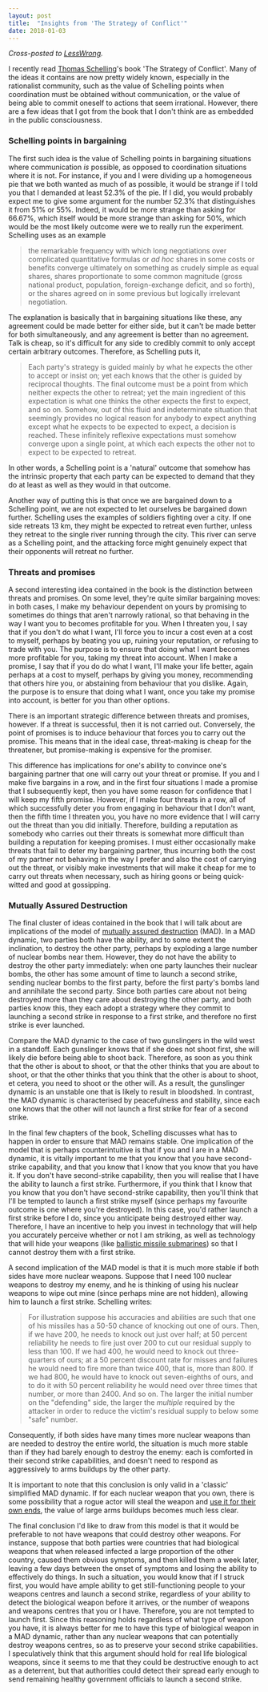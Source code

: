 ```yaml
---
layout: post
title:  "Insights from 'The Strategy of Conflict'"
date: 2018-01-03
---
```


_Cross-posted to [LessWrong](https://www.lesswrong.com/posts/2SeN2MjmMzZB25hBo/insights-from-the-strategy-of-conflict)._

I recently read [Thomas Schelling](https://en.wikipedia.org/wiki/Thomas_Schelling)'s book 'The Strategy of Conflict'. Many of the ideas it contains are now pretty widely known, especially in the rationalist community, such as the value of Schelling points when coordination must be obtained without communication, or the value of being able to commit oneself to actions that seem irrational. However, there are a few ideas that I got from the book that I don't think are as embedded in the public consciousness.

### Schelling points in bargaining

The first such idea is the value of Schelling points in bargaining situations where communication _is_ possible, as opposed to coordination situations where it is not. For instance, if you and I were dividing up a homogeneous pie that we both wanted as much of as possible, it would be strange if I told you that I demanded at least 52.3% of the pie. If I did, you would probably expect me to give some argument for the number 52.3% that distinguishes it from 51% or 55%. Indeed, it would be more strange than asking for 66.67%, which itself would be more strange than asking for 50%, which would be the most likely outcome were we to really run the experiment. Schelling uses as an example

> the remarkable frequency with which long negotiations over complicated quantitative formulas or _ad hoc_ shares in some costs or benefits converge ultimately on something as crudely simple as equal shares, shares proportionate to some common magnitude (gross national product, population, foreign-exchange deficit, and so forth), or the shares agreed on in some previous but logically irrelevant negotiation.

The explanation is basically that in bargaining situations like these, any agreement could be made better for either side, but it can't be made better for both simultaneously, and any agreement is better than no agreement. Talk is cheap, so it's difficult for any side to credibly commit to only accept certain arbitrary outcomes. Therefore, as Schelling puts it,

> Each party's strategy is guided mainly by what he expects the other to accept or insist on; yet each knows that the other is guided by reciprocal thoughts. The final outcome must be a point from which neither expects the other to retreat; yet the main ingredient of this expectation is what one thinks the other expects the first to expect, and so on. Somehow, out of this fluid and indeterminate situation that seemingly provides no logical reason for anybody to expect anything except what he expects to be expected to expect, a decision is reached. These infinitely reflexive expectations must somehow converge upon a single point, at which each expects the other not to expect to be expected to retreat.

In other words, a Schelling point is a 'natural' outcome that somehow has the intrinsic property that each party can be expected to demand that they do at least as well as they would in that outcome.

Another way of putting this is that once we are bargained down to a Schelling point, we are not expected to let ourselves be bargained down further. Schelling uses the examples of soldiers fighting over a city. If one side retreats 13 km, they might be expected to retreat even further, unless they retreat to the single river running through the city. This river can serve as a Schelling point, and the attacking force might genuinely expect that their opponents will retreat no further.

### Threats and promises

A second interesting idea contained in the book is the distinction between threats and promises. On some level, they're quite similar bargaining moves: in both cases, I make my behaviour dependent on yours by promising to sometimes do things that aren't narrowly rational, so that behaving in the way I want you to becomes profitable for you. When I threaten you, I say that if you don't do what I want, I'll force you to incur a cost even at a cost to myself, perhaps by beating you up, ruining your reputation, or refusing to trade with you. The purpose is to ensure that doing what I want becomes more profitable for you, taking my threat into account. When I make a promise, I say that if you do do what I want, I'll make your life better, again perhaps at a cost to myself, perhaps by giving you money, recommending that others hire you, or abstaining from behaviour that you dislike. Again, the purpose is to ensure that doing what I want, once you take my promise into account, is better for you than other options.

There is an important strategic difference between threats and promises, however. If a threat is successful, then it is not carried out. Conversely, the point of promises is to induce behaviour that forces you to carry out the promise. This means that in the ideal case, threat-making is cheap for the threatener, but promise-making is expensive for the promiser.

This difference has implications for one's ability to convince one's bargaining partner that one will carry out your threat or promise. If you and I make five bargains in a row, and in the first four situations I made a promise that I subsequently kept, then you have some reason for confidence that I will keep my fifth promise. However, if I make four threats in a row, all of which successfully deter you from engaging in behaviour that I don't want, then the fifth time I threaten you, you have no more evidence that I will carry out the threat than you did initially. Therefore, building a reputation as somebody who carries out their threats is somewhat more difficult than building a reputation for keeping promises. I must either occasionally make threats that fail to deter my bargaining partner, thus incurring both the cost of my partner not behaving in the way I prefer and also the cost of carrying out the threat, or visibly make investments that will make it cheap for me to carry out threats when necessary, such as hiring goons or being quick-witted and good at gossipping.

### Mutually Assured Destruction

The final cluster of ideas contained in the book that I will talk about are implications of the model of [mutually assured destruction](https://en.wikipedia.org/wiki/Mutual_assured_destruction) (MAD). In a MAD dynamic, two parties both have the ability, and to some extent the inclination, to destroy the other party, perhaps by exploding a large number of nuclear bombs near them. However, they do not have the ability to destroy the other party immediately: when one party launches their nuclear bombs, the other has some amount of time to launch a second strike, sending nuclear bombs to the first party, before the first party's bombs land and annihilate the second party. Since both parties care about not being destroyed more than they care about destroying the other party, and both parties know this, they each adopt a strategy where they commit to launching a second strike in response to a first strike, and therefore no first strike is ever launched.

Compare the MAD dynamic to the case of two gunslingers in the wild west in a standoff. Each gunslinger knows that if she does not shoot first, she will likely die before being able to shoot back. Therefore, as soon as you think that the other is about to shoot, or that the other thinks that you are about to shoot, or that the other thinks that you think that the other is about to shoot, et cetera, you need to shoot or the other will. As a result, the gunslinger dynamic is an unstable one that is likely to result in bloodshed. In contrast, the MAD dynamic is characterised by peacefulness and stability, since each one knows that the other will not launch a first strike for fear of a second strike.

In the final few chapters of the book, Schelling discusses what has to happen in order to ensure that MAD remains stable. One implication of the model that is perhaps counterintuitive is that if you and I are in a MAD dynamic, it is vitally important to me that you know that you have second-strike capability, and that you know that I know that you know that you have it. If you don't have second-strike capability, then you will realise that I have the ability to launch a first strike. Furthermore, if you think that I know that you know that you don't have second-strike capability, then you'll think that I'll be tempted to launch a first strike myself (since perhaps my favourite outcome is one where you're destroyed). In this case, you'd rather launch a first strike before I do, since you anticipate being destroyed either way. Therefore, I have an incentive to help you invest in technology that will help you accurately perceive whether or not I am striking, as well as technology that will hide your weapons (like [ballistic missile submarines](https://en.wikipedia.org/wiki/Ballistic_missile_submarine)) so that I cannot destroy them with a first strike.

A second implication of the MAD model is that it is much more stable if both sides have more nuclear weapons. Suppose that I need 100 nuclear weapons to destroy my enemy, and he is thinking of using his nuclear weapons to wipe out mine (since perhaps mine are not hidden), allowing him to launch a first strike. Schelling writes:

> For illustration suppose his accuracies and abilities are such that one of his missiles has a 50-50 chance of knocking out one of ours. Then, if we have 200, he needs to knock out just over half; at 50 percent reliability he needs to fire just over 200 to cut our residual supply to less than 100. If we had 400, he would need to knock out three-quarters of ours; at a 50 percent discount rate for misses and failures he would need to fire more than twice 400, that is, more than 800. If we had 800, he would have to knock out seven-eighths of ours, and to do it with 50 percent reliability he would need over three times that number, or more than 2400. And so on. The larger the initial number on the "defending" side, the larger the _multiple_ required by the attacker in order to reduce the victim's residual supply to below some "safe" number.

Consequently, if both sides have many times more nuclear weapons than are needed to destroy the entire world, the situation is much more stable than if they had barely enough to destroy the enemy: each is comforted in their second strike capabilities, and doesn't need to respond as aggressively to arms buildups by the other party.

It is important to note that this conclusion is only valid in a 'classic' simplified MAD dynamic. If for each nuclear weapon that you own, there is some possibility that a rogue actor will steal the weapon and [use it for their own ends](https://en.wikipedia.org/wiki/Nuclear_terrorism), the value of large arms buildups becomes much less clear.

The final conclusion I'd like to draw from this model is that it would be preferable to not have weapons that could destroy other weapons. For instance, suppose that both parties were countries that had biological weapons that when released infected a large proportion of the other country, caused them obvious symptoms, and then killed them a week later, leaving a few days between the onset of symptoms and losing the ability to effectively do things. In such a situation, you would know that if I struck first, you would have ample ability to get still-functioning people to your weapons centres and launch a second strike, regardless of your ability to detect the biological weapon before it arrives, or the number of weapons and weapons centres that you or I have. Therefore, you are not tempted to launch first. Since this reasoning holds regardless of what type of weapon you have, it is always better for me to have this type of biological weapon in a MAD dynamic, rather than any nuclear weapons that can potentially destroy weapons centres, so as to preserve your second strike capabilities. I speculatively think that this argument should hold for real life biological weapons, since it seems to me that they could be destructive enough to act as a deterrent, but that authorities could detect their spread early enough to send remaining healthy government officials to launch a second strike.
